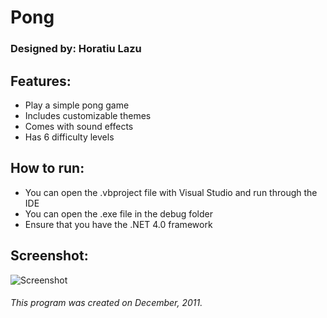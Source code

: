 # Pong
### Designed by: Horatiu Lazu

## Features:
* Play a simple pong game
* Includes customizable themes
* Comes with sound effects
* Has 6 difficulty levels

## How to run:
* You can open the .vbproject file with Visual Studio and run through the IDE
* You can open the .exe file in the debug folder
* Ensure that you have the .NET 4.0 framework

## Screenshot:
![Screenshot](http://www.horatiulazu.ca/software/images/Pong.png "Screenshot")

###### This program was created on December, 2011.

